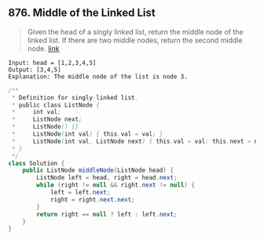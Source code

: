 ## 876. Middle of the Linked List
> Given the head of a singly linked list, return the middle node of the linked list. If there are two middle nodes, return the second middle node. [link](https://leetcode.com/problems/middle-of-the-linked-list/)
```
Input: head = [1,2,3,4,5]
Output: [3,4,5]
Explanation: The middle node of the list is node 3.
```
```java
/**
 * Definition for singly-linked list.
 * public class ListNode {
 *     int val;
 *     ListNode next;
 *     ListNode() {}
 *     ListNode(int val) { this.val = val; }
 *     ListNode(int val, ListNode next) { this.val = val; this.next = next; }
 * }
 */
class Solution {
    public ListNode middleNode(ListNode head) {
        ListNode left = head, right = head.next;
        while (right != null && right.next != null) {
            left = left.next;
            right = right.next.next;
        }
        return right == null ? left : left.next;
    }
}
```